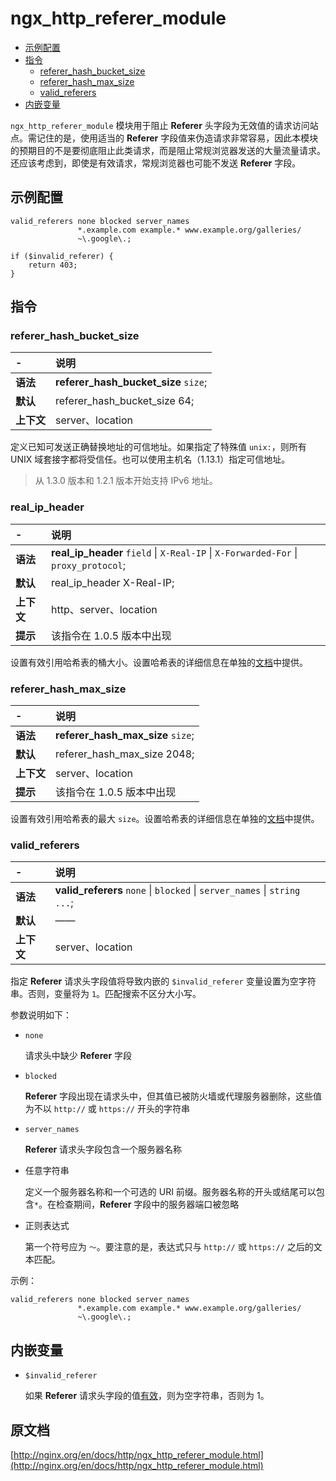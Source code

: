 # ngx_http_referer_module

- [示例配置](#example_configuration)
- [指令](#directives)
    - [referer_hash_bucket_size](#referer_hash_bucket_size)
    - [referer_hash_max_size](#referer_hash_max_size)
    - [valid_referers](#valid_referers)
- [内嵌变量](#embedded_variables)

`ngx_http_referer_module` 模块用于阻止 **Referer** 头字段为无效值的请求访问站点。需记住的是，使用适当的 **Referer** 字段值来伪造请求非常容易，因此本模块的预期目的不是要彻底阻止此类请求，而是阻止常规浏览器发送的大量流量请求。还应该考虑到，即使是有效请求，常规浏览器也可能不发送 **Referer** 字段。

<a id="example_configuration"></a>

## 示例配置

```nginx
valid_referers none blocked server_names
               *.example.com example.* www.example.org/galleries/
               ~\.google\.;

if ($invalid_referer) {
    return 403;
}
```

<a id="directives"></a>

## 指令

### referer_hash_bucket_size

|\-|说明|
|:------|:------|
|**语法**|**referer_hash_bucket_size** `size`;|
|**默认**|referer_hash_bucket_size 64;|
|**上下文**|server、location|

定义已知可发送正确替换地址的可信地址。如果指定了特殊值 `unix:`，则所有 UNIX 域套接字都将受信任。也可以使用主机名（1.13.1）指定可信地址。

> 从 1.3.0 版本和 1.2.1 版本开始支持 IPv6 地址。

### real_ip_header

|\-|说明|
|:------|:------|
|**语法**|**real_ip_header** `field` &#124; `X-Real-IP` &#124; `X-Forwarded-For` &#124; `proxy_protocol`;|
|**默认**|real_ip_header X-Real-IP;|
|**上下文**|http、server、location|
|**提示**|该指令在 1.0.5 版本中出现|

设置有效引用哈希表的桶大小。设置哈希表的详细信息在单独的[文档](../../介绍/设置哈希.md)中提供。

### referer_hash_max_size

|\-|说明|
|:------|:------|
|**语法**|**referer_hash_max_size** `size`;|
|**默认**|referer_hash_max_size 2048;|
|**上下文**|server、location|
|**提示**|该指令在 1.0.5 版本中出现|

设置有效引用哈希表的最大 `size`。设置哈希表的详细信息在单独的[文档](../../介绍/设置哈希.md)中提供。

### valid_referers

|\-|说明|
|:------|:------|
|**语法**|**valid_referers** `none` &#124; `blocked` &#124; `server_names` &#124; `string ...`;|
|**默认**|——|
|**上下文**|server、location|

指定 **Referer** 请求头字段值将导致内嵌的 `$invalid_referer` 变量设置为空字符串。否则，变量将为 `1`。匹配搜索不区分大小写。

参数说明如下：

- `none`

    请求头中缺少 **Referer** 字段

- `blocked`

    **Referer** 字段出现在请求头中，但其值已被防火墙或代理服务器删除，这些值为不以 `http://` 或 `https://` 开头的字符串

- `server_names`

    **Referer** 请求头字段包含一个服务器名称

- 任意字符串

    定义一个服务器名称和一个可选的 URI 前缀。服务器名称的开头或结尾可以包含`*`。在检查期间，**Referer** 字段中的服务器端口被忽略

- 正则表达式

    第一个符号应为 `〜`。要注意的是，表达式只与 `http://` 或 `https://` 之后的文本匹配。

示例：

```nginx
valid_referers none blocked server_names
               *.example.com example.* www.example.org/galleries/
               ~\.google\.;
```

<a id="embedded_variables"></a>

## 内嵌变量

- `$invalid_referer`

    如果 **Referer** 请求头字段的值[有效](#valid_referers)，则为空字符串，否则为 1。
    
## 原文档
[http://nginx.org/en/docs/http/ngx_http_referer_module.html](http://nginx.org/en/docs/http/ngx_http_referer_module.html)

